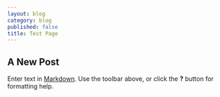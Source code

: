 ```yaml
---
layout: blog
category: blog
published: false
title: Test Page
---
```

## A New Post

Enter text in [Markdown](http://daringfireball.net/projects/markdown/). Use the toolbar above, or click the **?** button for formatting help.
